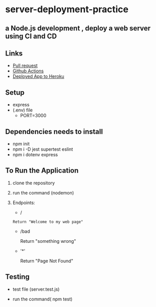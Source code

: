 # server-deployment-practice

## a Node.js development , deploy a web server using CI and CD

## Links

* [Pull request](https://github.com/En-ZUH/server-deployment-practice/pulls)
* [Github Actions](https://github.com/En-ZUH/server-deployment-practice/actions)
* [Deployed App to Heroku](https://dashboard.heroku.com/apps/enas-server-deploy-prod)

## Setup

* express  
* (.env) file
  * PORT=3000

## Dependencies needs to install

* npm init
* npm i -D jest supertest eslint
* npm i dotenv express

## To Run the Application

1. clone the repository
2. run the command (nodemon)
3. Endpoints:
      * /

       Return "Welcome to my web page"

      * /bad

         Return "something wrong"

      * '*'
      
         Return  "Page Not Found"

## Testing

* test file (server.test.js)

* run the command( npm test)
